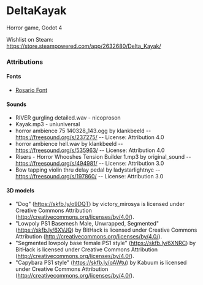 # DeltaKayak
Horror game, Godot 4

Wishlist on Steam: https://store.steampowered.com/app/2632680/Delta_Kayak/

### Attributions

#### Fonts

- [Rosario Font](https://github.com/Omnibus-Type/Rosario)

#### Sounds

- RIVER gurgling detailed.wav - nicoproson
- Kayak.mp3 - uniuniversal
- horror ambience 75 140328_143.ogg by klankbeeld -- https://freesound.org/s/237275/ -- License: Attribution 4.0
- horror ambience hell.wav by klankbeeld -- https://freesound.org/s/535963/ -- License: Attribution 4.0
- Risers - Horror Whooshes Tension Builder 1.mp3 by original_sound -- https://freesound.org/s/494981/ -- License: Attribution 3.0
- Bow tapping violin thru delay pedal  by ladystarlightnyc -- https://freesound.org/s/197860/ -- License: Attribution 3.0

#### 3D models

- "Dog" (https://skfb.ly/o9DQT) by victory_mirosya is licensed under Creative Commons Attribution (http://creativecommons.org/licenses/by/4.0/).
- "Lowpoly PS1 Basemesh Male, Unwrapped, Segmented" (https://skfb.ly/6XVJQ) by BitHack is licensed under Creative Commons Attribution (http://creativecommons.org/licenses/by/4.0/).
- "Segmented lowpoly base female PS1 style" (https://skfb.ly/6XNRC) by BitHack is licensed under Creative Commons Attribution (http://creativecommons.org/licenses/by/4.0/).
- "Capybara PS1 style" (https://skfb.ly/oAWtu) by Kabuum is licensed under Creative Commons Attribution (http://creativecommons.org/licenses/by/4.0/).